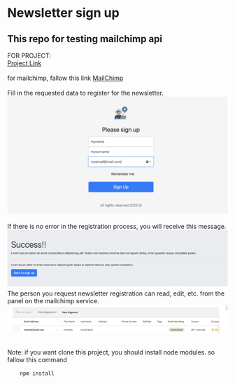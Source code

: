 # Newsletter sign up 
## This repo for testing mailchimp api 
FOR PROJECT:
<br>
<a href="https://musabeytekinnewsletter.herokuapp.com"> Project Link </a>
<br>
<br>
for mailchimp, fallow this link <a href="https://mailchimp.com">MailChimp</a>
<br>
<br>
Fill in the requested data to register for the newsletter.
<img src="https://github.com/musabeytekin/images/blob/main/view/signup.png">
<br>
<br>
If there is no error in the registration process, you will receive this message.
<img src="https://github.com/musabeytekin/images/blob/main/view/success.png">
The person you request newsletter registration can read, edit, etc. from the panel on the mailchimp service.
<img src="https://github.com/musabeytekin/images/blob/main/view/admin-dashboard.png">
<br><br>

Note: if you want clone this project, you should install node modules. so fallow this command

```bash
    npm install
```

